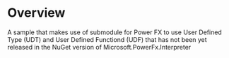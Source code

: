 # Overview

A sample that makes use of submodule for Power FX to use User Defined Type (UDT) and User Defined Functiond (UDF) that has not been yet released in the NuGet version of Microsoft.PowerFx.Interpreter
